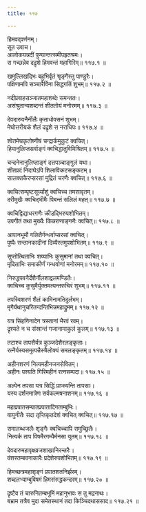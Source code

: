 ```yaml
---
title: ११७

---
```

हिमवद्‌वर्णनम्।  
सूत उवाच।  
आलोकयन्नदीं पुण्यान्तत्समीपहृतश्रमः।  
स गच्छन्नेव दद्रृशे हिमवन्तं महागिरिम्॥ ११७.१ ॥  
  
खमुल्लिखद्भिः बहुभिर्वृतं श्रृङ्गैस्तु पाण्डुरैः।  
पक्षिणामपि सञ्चारैर्विना सिद्धगतिं शुभम्॥ ११७.२ ॥  
  
नदीप्रवाहसञ्जातमहाशब्देः समन्ततः।  
असंश्रुतान्यशब्दन्तं शीततोयं मनोरमम्॥ ११७.३ ॥  
  
देवदारुवनैर्नीलैः कृताधोवसनं शुभम्।  
मेघोत्तरीयकं शैलं दद्रृशे स नराधिपः॥ ११७.४ ॥  
  
श्वेतमेघकृतोष्णीषं चन्द्रार्कमुकुटं क्वचित्।  
हिमानुलिप्तसर्वाङ्गं क्वचिद्धातुविमिश्रितम्॥ ११७.५ ॥  
  
चन्दनेनानुलिप्ताङ्गं दत्तपञ्चाङ्गुलं यथा।  
शीतप्रदं निदाघेऽपि शिलाविकटसङ्कटम्॥  
सालक्तकैरप्सरसां मुद्रितं चरणैः क्वचित्॥ ११७.६ ॥  
  
क्वचित्सम्पृष्टसूर्य्यांशुं क्वचिच्च तमसावृतम्।  
दरीमुखैः क्वचिद्भीमैः पिबन्तं सलिलं महत्॥ ११७.७ ॥  
  
क्वचिद्विद्याधरगणैः क्रीडद्भिरुपशोभितम्।  
उपगीतं तथा मुख्यैः किन्नराणाङ्गणैः क्वचित्॥ ११७.८ ॥  
  
आपानभूमौ गलितैर्गन्धर्वाप्सरसां क्वचित्।  
पुष्पैः सन्तानकादीनां दिव्यैस्तमुपशोभितम्॥ ११७.९ ॥  
  
सुप्तोत्थिताभिः शय्याभिः कुसुमानां तथा क्वचित्।  
मृदिताभिः समाकीर्णं गन्धर्वाणां मनोरमम्॥ ११७.१० ॥  
  
निरुद्धपवनैर्देशैर्नीलशाद्वलमण्डितैः।  
क्वचिच्च कुसुमैर्युक्तमत्यन्तरुचिरं शुभम्॥ ११७.११ ॥  
  
तपस्विशरणं शैलं कामिनामतिदुर्लभम्।  
मृगैर्यथानुचरितन्दन्तिभिन्नमहाद्रुमम्॥ ११७.१२ ॥  
  
यत्र सिंहनिनादेन त्रस्तानां भैरवं रवम्।  
द्रृश्यते न च संस्रान्तं गजानामाकुलं कुलम्॥ ११७.१३ ॥  
  
तटाश्च तापसैर्यत्र कुञ्जदेशैरलङ्‌कृताः।  
रत्नैर्यस्यसमुत्पन्नैस्त्रैलोक्यं समलङ्‌कृतम्॥ ११७.१४ ॥  
  
अहीनशरणं नित्यमहीनजनसेवितम्।  
अहीनः पश्यति गिरिमहीनं रत्नसम्पदा॥ ११७.१५ ॥  
  
अल्पेन तपसा यत्र सिद्धिं प्राप्स्यन्ति तापसाः।  
यस्य दर्शनमात्रेण सर्वकल्मषनाशनम्॥ ११७.१६ ॥  
  
महाप्रपातसम्पातप्रपातादिगताम्बुभिः।  
वायुनीतैः सदा तृप्तिकृतदेशं क्वचित् क्वचित्॥ ११७.१७ ॥  
  
समालब्धजलैः शृङ्गैः क्वचिच्चापि समुच्छ्रितैः।  
नित्यर्क ताप विषमैरगम्यैर्मनसा युतम्॥ ११७.१८ ॥  
  
देवदारुमहावृक्षव्रजशाखानिरन्तरैः।  
वंशस्तम्बवनाकारैः प्रदेशेरुपशोभितम्॥ ११७.१९ ॥  
  
हिमच्छत्रमहाशृङ्गं प्रपातशतनिर्झरम्।  
शब्दलभ्याम्बुविषमं हिमसंरुद्धकन्दरम्॥ ११७.२० ॥  
  
द्रृष्टैव तं चारुनितम्बभूमिं महानुभावः स तु मद्रनाथः।  
बभ्राम तत्रैव मुदा समेतस्थानं तदा किञ्चिदथाससाद॥ ११७.२१ ॥